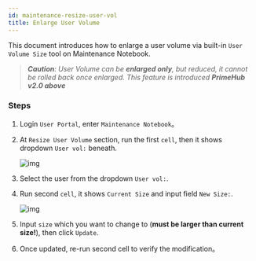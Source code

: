 ```yaml
---
id: maintenance-resize-user-vol
title: Enlarge User Volume
---
```


This document introduces how to enlarge a user volume via built-in `User Volume Size` tool on Maintenance Notebook.

>***Caution**: User Volume can be **enlarged only**, but reduced, it cannot be rolled back once enlarged. This feature is introduced **PrimeHub v2.0 above***

### Steps

1. Login `User Portal`, enter `Maintenance Notebook`。

2. At `Resize User Volume` section, run the first `cell`, then it shows dropdown `User vol:` beneath.

    ![img](assets/dropdown_user_list.png)

3. Select the user from the dropdown `User vol:`.

4. Run second `cell`, it shows `Current Size` and input field `New Size:`.

    ![img](assets/enlarge_user_vol.png)

5. Input `size` which you want to change to (**must be larger than current size!**), then click `Update`.

6. Once updated, re-run second cell to verify the modification。
